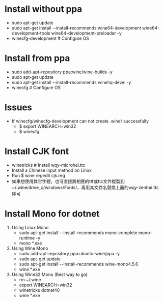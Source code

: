 Install without ppa
=====
* sudo apt-get update
* sudo apt-get install --install-recommends wine64-development wine64-development-tools wine64-development-preloader -y
* winecfg-development # Configure OS

Install from ppa
=====
* sudo add-apt-repository ppa:wine/wine-builds -y
* sudo apt-get update
* sudo apt-get install --install-recommends winehq-devel -y
* winecfg # Configure OS

Issues
=====
* If winecfg/winecfg-development can not create .wine/ successfully
    * $ export WINEARCH=win32
    * $ winecfg

Install CJK font
=====
* winetricks # Install wqy-microhei.ttc
* Install a Chinese input method on Linux
* Run $ wine regedit cjk.reg
* 如果想使用其它字體，也可直接將相應的ttf或ttc文件複製到~/.wine/drive_c/windows/Fonts/，再用其文件名替換上面的wqy-zenhei.ttc即可

Install Mono for dotnet
=====
1. Using Linux Mono
    * sudo apt-get install --install-recommends mono-complete mono-runtime -y
    * mono *.exe
2. Using Wine Mono
    * sudo add-apt-repository ppa:ubuntu-wine/ppa -y
    * sudo apt-get update
    * sudo apt-get install --install-recommends wine-mono4.5.6
    * wine *.exe
3. Using Wine32 Mono (Best way to go)
    * rm ~/.wine
    * export WINEARCH=win32
    * winetricks dotnet40
    * wine *.exe